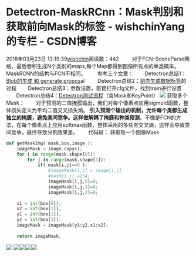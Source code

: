 # Detectron-MaskRCnn：Mask判别和获取前向Mask的标签 - wishchinYang的专栏 - CSDN博客
2018年03月23日 13:19:39[wishchin](https://me.csdn.net/wishchin)阅读数：442
        对于FCN-SceneParse网络，最后卷积生成N个类别的maps,每个Map都得到图像所有点的单类概率。MaskRCNN的结构与FCN不相同。
       参考三个文章：
       Detectron总结1：[Blob的生成 和 generate propos](https://blog.csdn.net/u013548568/article/details/79468365)al  
       Detectron总结2：[前向生成数据标签](https://blog.csdn.net/u013548568/article/details/79468365)的过程 
       Detectron总结3：参数设置，直接打开cfg文件，找到train进行设置
       Detectron总结4：[Detectron测试流程](https://blog.csdn.net/u013548568/article/details/79505996)（含Mask和KeyPoint）
![](https://img-blog.csdn.net/20180323131913615)
获取多个Mask：
       对于预测的二值掩膜输出，我们对每个像素点应用sigmoid函数，整体损失定义为平均二值交叉损失熵。 **引入预测个输出的机制，允许每个类都生成独立的掩膜，避免类间竞争。这样做解耦了掩膜和种类预测**。不像是FCN的方法，在每个像素点上应用softmax函数，整体采用的多任务交叉熵，这样会导致类间竞争，最终导致分割效果差。
      代码段：
获取每一个图像Mask
```python
def getMaskImg( mask,box,image ):
    imageMask = image.copy();
    for i in range(mask.shape[0]):
        for j in range(mask.shape[1]):
            if( mask[i,j]==0 ):
                #imageMask[i,j] = image[i,j]
                #mask[i,j] =254;
                imageMask[i,j,0]=0;
                imageMask[i,j,1]=0;
                imageMask[i,j,2]=0;
    
    x1 = int(box[0]);
    x2 = int(box[2]);
    y1 = int(box[1]);
    y2 = int(box[3]);
    imageMask = imageMask[y1:y2,x1:x2];
                
    return imageMask;
```
![](https://img-blog.csdn.net/20180403144926192)
![](https://img-blog.csdn.net/20180403145127831)![](https://img-blog.csdn.net/20180403145153197)![](https://img-blog.csdn.net/20180403145215431)![](https://img-blog.csdn.net/20180403145232551)

